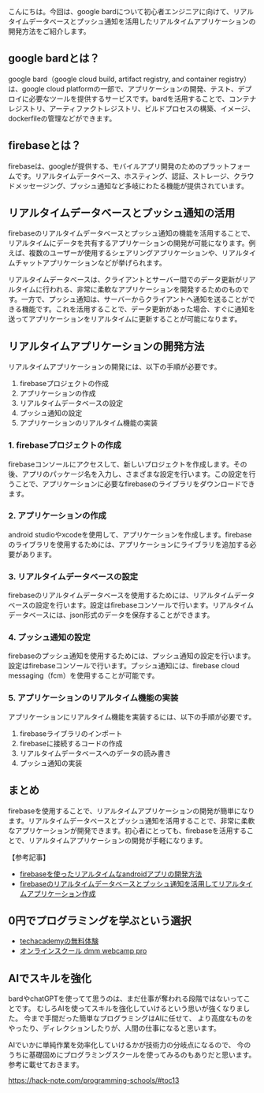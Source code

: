 <!--
title:   【起業家向け】google bardとfirebaseを連携して実現するリアルタイムアプリケーションの開発
tags:    Bard,Google,起業
id:      283c56b8e890ca742bff
private: false
-->

こんにちは。今回は、google bardについて初心者エンジニアに向けて、リアルタイムデータベースとプッシュ通知を活用したリアルタイムアプリケーションの開発方法をご紹介します。

## google bardとは？

google bard（google cloud build, artifact registry, and container registry）は、google cloud platformの一部で、アプリケーションの開発、テスト、デプロイに必要なツールを提供するサービスです。bardを活用することで、コンテナレジストリ、アーティファクトレジストリ、ビルドプロセスの構築、イメージ、dockerfileの管理などができます。

## firebaseとは？

firebaseは、googleが提供する、モバイルアプリ開発のためのプラットフォームです。リアルタイムデータベース、ホスティング、認証、ストレージ、クラウドメッセージング、プッシュ通知など多岐にわたる機能が提供されています。

## リアルタイムデータベースとプッシュ通知の活用

firebaseのリアルタイムデータベースとプッシュ通知の機能を活用することで、リアルタイムにデータを共有するアプリケーションの開発が可能になります。例えば、複数のユーザーが使用するシェアリングアプリケーションや、リアルタイムチャットアプリケーションなどが挙げられます。

リアルタイムデータベースは、クライアントとサーバー間でのデータ更新がリアルタイムに行われる、非常に柔軟なアプリケーションを開発するためのものです。一方で、プッシュ通知は、サーバーからクライアントへ通知を送ることができる機能です。これを活用することで、データ更新があった場合、すぐに通知を送ってアプリケーションをリアルタイムに更新することが可能になります。

## リアルタイムアプリケーションの開発方法

リアルタイムアプリケーションの開発には、以下の手順が必要です。

1. firebaseプロジェクトの作成
2. アプリケーションの作成
3. リアルタイムデータベースの設定
4. プッシュ通知の設定
5. アプリケーションのリアルタイム機能の実装

### 1. firebaseプロジェクトの作成

firebaseコンソールにアクセスして、新しいプロジェクトを作成します。その後、アプリのパッケージ名を入力し、さまざまな設定を行います。この設定を行うことで、アプリケーションに必要なfirebaseのライブラリをダウンロードできます。

### 2. アプリケーションの作成

android studioやxcodeを使用して、アプリケーションを作成します。firebaseのライブラリを使用するためには、アプリケーションにライブラリを追加する必要があります。

### 3. リアルタイムデータベースの設定

firebaseのリアルタイムデータベースを使用するためには、リアルタイムデータベースの設定を行います。設定はfirebaseコンソールで行います。リアルタイムデータベースには、json形式のデータを保存することができます。

### 4. プッシュ通知の設定

firebaseのプッシュ通知を使用するためには、プッシュ通知の設定を行います。設定はfirebaseコンソールで行います。プッシュ通知には、firebase cloud messaging（fcm）を使用することが可能です。

### 5. アプリケーションのリアルタイム機能の実装

アプリケーションにリアルタイム機能を実装するには、以下の手順が必要です。

1. firebaseライブラリのインポート
2. firebaseに接続するコードの作成
3. リアルタイムデータベースへのデータの読み書き
4. プッシュ通知の実装

## まとめ

firebaseを使用することで、リアルタイムアプリケーションの開発が簡単になります。リアルタイムデータベースとプッシュ通知を活用することで、非常に柔軟なアプリケーションが開発できます。初心者にとっても、firebaseを活用することで、リアルタイムアプリケーションの開発が手軽になります。

【参考記事】
- [firebaseを使ったリアルタイムなandroidアプリの開発方法](https://qiita.com/shigeru-yokochi/items/8ab1ba5b609d097aef8a)
- [firebaseのリアルタイムデータベースとプッシュ通知を活用してリアルタイムアプリケーション作成](https://www.appbrain.jp/blog/firebase-realtime-database-and-push-messaging-for-a-realtime-app/)

## 0円でプログラミングを学ぶという選択
- [techacademyの無料体験](//af.moshimo.com/af/c/click?a_id=2612475&amp;p_id=1555&amp;pc_id=2816&amp;pl_id=22706&amp;url=https%3a%2f%2ftechacademy.jp%2fhtmlcss-trial%3futm_source%3dmoshimo%26utm_medium%3daffiliate%26utm_campaign%3dtextad)
- [オンラインスクール dmm webcamp pro](//af.moshimo.com/af/c/click?a_id=2612482&amp;p_id=1363&amp;pc_id=2297&amp;pl_id=39999&amp;guid=on)

## AIでスキルを強化
bardやchatGPTを使ってて思うのは、まだ仕事が奪われる段階ではないってことです。
むしろAIを使ってスキルを強化していけるという思いが強くなりました。
今まで手間だった簡単なプログラミングはAIに任せて、
より高度なものをやったり、ディレクションしたりが、人間の仕事になると思います。

AIでいかに単純作業を効率化していけるかが技術力の分岐点になるので、
今のうちに基礎固めにプログラミングスクールを使ってみるのもありだと思います。
参考に載せておきます。

https://hack-note.com/programming-schools/#toc13

